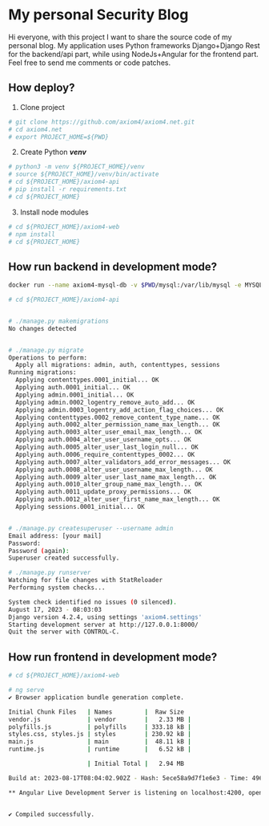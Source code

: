 # My personal Security Blog
Hi everyone, with this project I want to share the source code of my personal blog. My application uses Python frameworks Django+Django Rest for the backend/api part, while using NodeJs+Angular for the frontend part. Feel free to send me comments or code patches.

## How deploy?

1. Clone project

```bash
# git clone https://github.com/axiom4/axiom4.net.git
# cd axiom4.net
# export PROJECT_HOME=${PWD}
```

2. Create Python ***venv***

```bash
# python3 -m venv ${PROJECT_HOME}/venv
# source ${PROJECT_HOME}/venv/bin/activate
# cd ${PROJECT_HOME}/axiom4-api
# pip install -r requirements.txt
# cd ${PROJECT_HOME}
```

3. Install node modules

```bash
# cd ${PROJECT_HOME}/axiom4-web
# npm install
# cd ${PROJECT_HOME}
```

## How run backend in development mode?

```bash
docker run --name axiom4-mysql-db -v $PWD/mysql:/var/lib/mysql -e MYSQL_ROOT_PASSWORD=password -p3306:3306 -d mysql:latest
```

```bash
# cd ${PROJECT_HOME}/axiom4-api


# ./manage.py makemigrations
No changes detected


# ./manage.py migrate
Operations to perform:
  Apply all migrations: admin, auth, contenttypes, sessions
Running migrations:
  Applying contenttypes.0001_initial... OK
  Applying auth.0001_initial... OK
  Applying admin.0001_initial... OK
  Applying admin.0002_logentry_remove_auto_add... OK
  Applying admin.0003_logentry_add_action_flag_choices... OK
  Applying contenttypes.0002_remove_content_type_name... OK
  Applying auth.0002_alter_permission_name_max_length... OK
  Applying auth.0003_alter_user_email_max_length... OK
  Applying auth.0004_alter_user_username_opts... OK
  Applying auth.0005_alter_user_last_login_null... OK
  Applying auth.0006_require_contenttypes_0002... OK
  Applying auth.0007_alter_validators_add_error_messages... OK
  Applying auth.0008_alter_user_username_max_length... OK
  Applying auth.0009_alter_user_last_name_max_length... OK
  Applying auth.0010_alter_group_name_max_length... OK
  Applying auth.0011_update_proxy_permissions... OK
  Applying auth.0012_alter_user_first_name_max_length... OK
  Applying sessions.0001_initial... OK


# ./manage.py createsuperuser --username admin
Email address: [your mail]
Password: 
Password (again): 
Superuser created successfully. 

# ./manage.py runserver
Watching for file changes with StatReloader
Performing system checks...

System check identified no issues (0 silenced).
August 17, 2023 - 08:03:03
Django version 4.2.4, using settings 'axiom4.settings'
Starting development server at http://127.0.0.1:8000/
Quit the server with CONTROL-C.

```

## How run frontend in development mode?


```bash
# cd ${PROJECT_HOME}/axiom4-web

# ng serve
✔ Browser application bundle generation complete.

Initial Chunk Files   | Names         |  Raw Size
vendor.js             | vendor        |   2.33 MB | 
polyfills.js          | polyfills     | 333.18 kB | 
styles.css, styles.js | styles        | 230.92 kB | 
main.js               | main          |  48.11 kB | 
runtime.js            | runtime       |   6.52 kB | 

                      | Initial Total |   2.94 MB

Build at: 2023-08-17T08:04:02.902Z - Hash: 5ece58a9d7f1e6e3 - Time: 4966ms

** Angular Live Development Server is listening on localhost:4200, open your browser on http://localhost:4200/ **


✔ Compiled successfully.

```